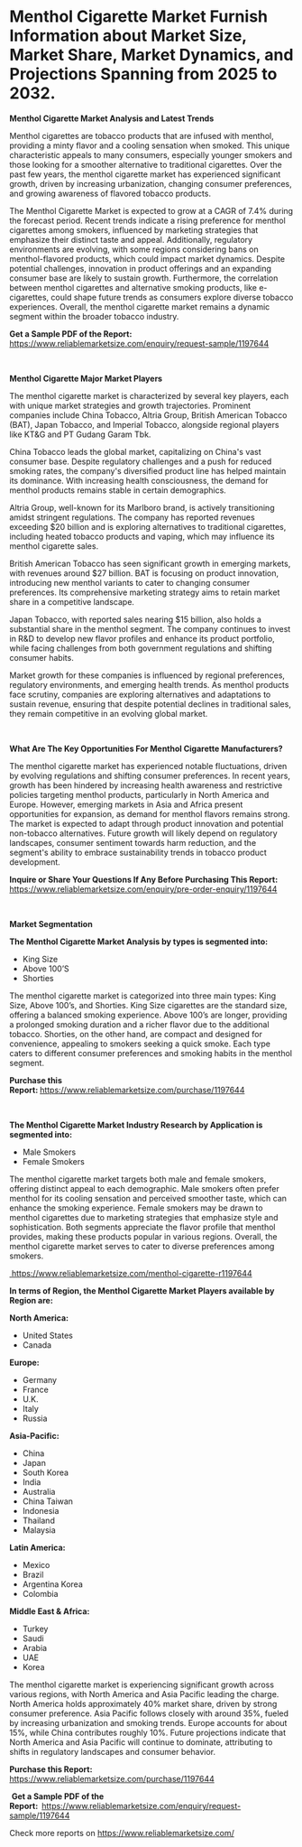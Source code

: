 <p><h1>Menthol Cigarette Market Furnish Information about Market Size, Market Share, Market Dynamics, and Projections Spanning from 2025 to 2032.</h1></p><p><strong>Menthol Cigarette Market Analysis and Latest Trends</strong></p>
<p><p>Menthol cigarettes are tobacco products that are infused with menthol, providing a minty flavor and a cooling sensation when smoked. This unique characteristic appeals to many consumers, especially younger smokers and those looking for a smoother alternative to traditional cigarettes. Over the past few years, the menthol cigarette market has experienced significant growth, driven by increasing urbanization, changing consumer preferences, and growing awareness of flavored tobacco products.</p><p>The Menthol Cigarette Market is expected to grow at a CAGR of 7.4% during the forecast period. Recent trends indicate a rising preference for menthol cigarettes among smokers, influenced by marketing strategies that emphasize their distinct taste and appeal. Additionally, regulatory environments are evolving, with some regions considering bans on menthol-flavored products, which could impact market dynamics. Despite potential challenges, innovation in product offerings and an expanding consumer base are likely to sustain growth. Furthermore, the correlation between menthol cigarettes and alternative smoking products, like e-cigarettes, could shape future trends as consumers explore diverse tobacco experiences. Overall, the menthol cigarette market remains a dynamic segment within the broader tobacco industry.</p></p>
<p><strong>Get a Sample PDF of the Report:&nbsp;</strong> <a href="https://www.reliablemarketsize.com/enquiry/request-sample/1197644?utm_campaign=1885&utm_medium=2&utm_source=Github&utm_content=ia&utm_term=09022025&utm_id=menthol-cigarette">https://www.reliablemarketsize.com/enquiry/request-sample/1197644</a></p>
<p>&nbsp;</p>
<p><strong>Menthol Cigarette Major Market Players</strong></p>
<p><p>The menthol cigarette market is characterized by several key players, each with unique market strategies and growth trajectories. Prominent companies include China Tobacco, Altria Group, British American Tobacco (BAT), Japan Tobacco, and Imperial Tobacco, alongside regional players like KT&G and PT Gudang Garam Tbk.</p><p>China Tobacco leads the global market, capitalizing on China's vast consumer base. Despite regulatory challenges and a push for reduced smoking rates, the company's diversified product line has helped maintain its dominance. With increasing health consciousness, the demand for menthol products remains stable in certain demographics.</p><p>Altria Group, well-known for its Marlboro brand, is actively transitioning amidst stringent regulations. The company has reported revenues exceeding $20 billion and is exploring alternatives to traditional cigarettes, including heated tobacco products and vaping, which may influence its menthol cigarette sales.</p><p>British American Tobacco has seen significant growth in emerging markets, with revenues around $27 billion. BAT is focusing on product innovation, introducing new menthol variants to cater to changing consumer preferences. Its comprehensive marketing strategy aims to retain market share in a competitive landscape.</p><p>Japan Tobacco, with reported sales nearing $15 billion, also holds a substantial share in the menthol segment. The company continues to invest in R&D to develop new flavor profiles and enhance its product portfolio, while facing challenges from both government regulations and shifting consumer habits.</p><p>Market growth for these companies is influenced by regional preferences, regulatory environments, and emerging health trends. As menthol products face scrutiny, companies are exploring alternatives and adaptations to sustain revenue, ensuring that despite potential declines in traditional sales, they remain competitive in an evolving global market.</p></p>
<p>&nbsp;</p>
<p><strong>What Are The Key Opportunities For Menthol Cigarette Manufacturers?</strong></p>
<p><p>The menthol cigarette market has experienced notable fluctuations, driven by evolving regulations and shifting consumer preferences. In recent years, growth has been hindered by increasing health awareness and restrictive policies targeting menthol products, particularly in North America and Europe. However, emerging markets in Asia and Africa present opportunities for expansion, as demand for menthol flavors remains strong. The market is expected to adapt through product innovation and potential non-tobacco alternatives. Future growth will likely depend on regulatory landscapes, consumer sentiment towards harm reduction, and the segment's ability to embrace sustainability trends in tobacco product development.</p></p>
<p><strong>Inquire or Share Your Questions If Any Before Purchasing This Report:</strong> <a href="https://www.reliablemarketsize.com/enquiry/pre-order-enquiry/1197644?utm_campaign=1885&utm_medium=2&utm_source=Github&utm_content=ia&utm_term=09022025&utm_id=menthol-cigarette">https://www.reliablemarketsize.com/enquiry/pre-order-enquiry/1197644</a></p>
<p>&nbsp;</p>
<p><strong>Market Segmentation</strong></p>
<p><strong>The Menthol Cigarette Market Analysis by types is segmented into:</strong></p>
<p><ul><li>King Size</li><li>Above 100’S</li><li>Shorties</li></ul></p>
<p><p>The menthol cigarette market is categorized into three main types: King Size, Above 100’s, and Shorties. King Size cigarettes are the standard size, offering a balanced smoking experience. Above 100’s are longer, providing a prolonged smoking duration and a richer flavor due to the additional tobacco. Shorties, on the other hand, are compact and designed for convenience, appealing to smokers seeking a quick smoke. Each type caters to different consumer preferences and smoking habits in the menthol segment.</p></p>
<p><strong>Purchase this Report:&nbsp;</strong><a href="https://www.reliablemarketsize.com/purchase/1197644?utm_campaign=1885&utm_medium=2&utm_source=Github&utm_content=ia&utm_term=09022025&utm_id=menthol-cigarette">https://www.reliablemarketsize.com/purchase/1197644</a></p>
<p>&nbsp;</p>
<p><strong>The Menthol Cigarette Market Industry Research by Application is segmented into:</strong></p>
<p><ul><li>Male Smokers</li><li>Female Smokers</li></ul></p>
<p><p>The menthol cigarette market targets both male and female smokers, offering distinct appeal to each demographic. Male smokers often prefer menthol for its cooling sensation and perceived smoother taste, which can enhance the smoking experience. Female smokers may be drawn to menthol cigarettes due to marketing strategies that emphasize style and sophistication. Both segments appreciate the flavor profile that menthol provides, making these products popular in various regions. Overall, the menthol cigarette market serves to cater to diverse preferences among smokers.</p></p>
<p><a href="https://www.reliablemarketsize.com/menthol-cigarette-r1197644?utm_campaign=1885&utm_medium=2&utm_source=Github&utm_content=ia&utm_term=09022025&utm_id=menthol-cigarette">&nbsp;https://www.reliablemarketsize.com/menthol-cigarette-r1197644</a></p>
<p><strong>In terms of Region, the Menthol Cigarette Market Players available by Region are:</strong></p>
<p>
    <p> <strong> North America: </strong>
        <ul>
            <li>United States</li>
            <li>Canada</li>
        </ul>
        </p> 
    <p> <strong> Europe: </strong>
        <ul>
            <li>Germany</li>
            <li>France</li>
            <li>U.K.</li>
            <li>Italy</li>
            <li>Russia</li>
        </ul>
        </p> 
    <p> <strong> Asia-Pacific: </strong>
        <ul>
            <li>China</li>
            <li>Japan</li>
            <li>South Korea</li>
            <li>India</li>
            <li>Australia</li>
            <li>China Taiwan</li>
            <li>Indonesia</li>
            <li>Thailand</li>
            <li>Malaysia</li>
        </ul>
        </p> 
    <p> <strong> Latin America: </strong>
        <ul>
            <li>Mexico</li>
            <li>Brazil</li>
            <li>Argentina Korea</li>
            <li>Colombia</li>
        </ul>
        </p> 
    <p> <strong> Middle East & Africa: </strong>
        <ul>
            <li>Turkey</li>
            <li>Saudi</li>
            <li>Arabia</li>
            <li>UAE</li>
            <li>Korea</li>
        </ul>
    </p>
    </p>
<p><p>The menthol cigarette market is experiencing significant growth across various regions, with North America and Asia Pacific leading the charge. North America holds approximately 40% market share, driven by strong consumer preference. Asia Pacific follows closely with around 35%, fueled by increasing urbanization and smoking trends. Europe accounts for about 15%, while China contributes roughly 10%. Future projections indicate that North America and Asia Pacific will continue to dominate, attributing to shifts in regulatory landscapes and consumer behavior.</p></p>
<p><strong>Purchase this Report: </strong><a href="https://www.reliablemarketsize.com/purchase/1197644?utm_campaign=1885&utm_medium=2&utm_source=Github&utm_content=ia&utm_term=09022025&utm_id=menthol-cigarette">https://www.reliablemarketsize.com/purchase/1197644</a></p>
<p>&nbsp;<strong>Get a Sample PDF of the Report:&nbsp;&nbsp;</strong><a href="https://www.reliablemarketsize.com/enquiry/request-sample/1197644?utm_campaign=1885&utm_medium=2&utm_source=Github&utm_content=ia&utm_term=09022025&utm_id=menthol-cigarette">https://www.reliablemarketsize.com/enquiry/request-sample/1197644</a></p>
<p><strong></strong></p>
<p>Check more reports on <a href="https://www.reliablemarketsize.com/?utm_campaign=1885&utm_medium=2&utm_source=Github&utm_content=ia&utm_term=09022025&utm_id=menthol-cigarette">https://www.reliablemarketsize.com/</a></p>